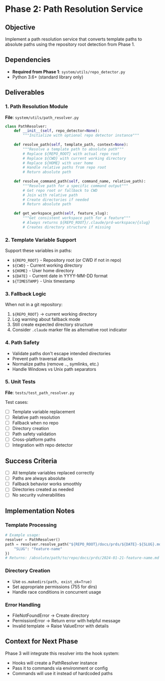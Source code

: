 # Phase 2: Path Resolution Service

## Objective
Implement a path resolution service that converts template paths to absolute paths using the repository root detection from Phase 1.

## Dependencies
- **Required from Phase 1**: `system/utils/repo_detector.py`
- Python 3.6+ (standard library only)

## Deliverables

### 1. Path Resolution Module
**File**: `system/utils/path_resolver.py`

```python
class PathResolver:
    def __init__(self, repo_detector=None):
        """Initialize with optional repo detector instance"""
        
    def resolve_path(self, template_path, context=None):
        """Resolve a template path to absolute path"""
        # Replace ${REPO_ROOT} with actual repo root
        # Replace ${CWD} with current working directory
        # Replace ${HOME} with user home
        # Handle relative paths from repo root
        # Return absolute path
        
    def resolve_command_path(self, command_name, relative_path):
        """Resolve path for a specific command output"""
        # Get repo root or fallback to CWD
        # Join with relative path
        # Create directories if needed
        # Return absolute path
        
    def get_workspace_path(self, feature_slug):
        """Get consistent workspace path for a feature"""
        # Always returns ${REPO_ROOT}/.claude/prd-workspace/{slug}
        # Creates directory structure if missing
```

### 2. Template Variable Support
Support these variables in paths:
- `${REPO_ROOT}` - Repository root (or CWD if not in repo)
- `${CWD}` - Current working directory
- `${HOME}` - User home directory
- `${DATE}` - Current date in YYYY-MM-DD format
- `${TIMESTAMP}` - Unix timestamp

### 3. Fallback Logic
When not in a git repository:
1. `${REPO_ROOT}` → current working directory
2. Log warning about fallback mode
3. Still create expected directory structure
4. Consider `.claude` marker file as alternative root indicator

### 4. Path Safety
- Validate paths don't escape intended directories
- Prevent path traversal attacks
- Normalize paths (remove .., symlinks, etc.)
- Handle Windows vs Unix path separators

### 5. Unit Tests
**File**: `tests/test_path_resolver.py`

Test cases:
- [ ] Template variable replacement
- [ ] Relative path resolution
- [ ] Fallback when no repo
- [ ] Directory creation
- [ ] Path safety validation
- [ ] Cross-platform paths
- [ ] Integration with repo detector

## Success Criteria
- [ ] All template variables replaced correctly
- [ ] Paths are always absolute
- [ ] Fallback behavior works smoothly
- [ ] Directories created as needed
- [ ] No security vulnerabilities

## Implementation Notes

### Template Processing
```python
# Example usage:
resolver = PathResolver()
path = resolver.resolve_path("${REPO_ROOT}/docs/prds/${DATE}-${SLUG}.md", {
    "SLUG": "feature-name"
})
# Returns: /absolute/path/to/repo/docs/prds/2024-01-21-feature-name.md
```

### Directory Creation
- Use `os.makedirs(path, exist_ok=True)`
- Set appropriate permissions (755 for dirs)
- Handle race conditions in concurrent usage

### Error Handling
- FileNotFoundError → Create directory
- PermissionError → Return error with helpful message
- Invalid template → Raise ValueError with details

## Context for Next Phase
Phase 3 will integrate this resolver into the hook system:
- Hooks will create a PathResolver instance
- Pass it to commands via environment or config
- Commands will use it instead of hardcoded paths
